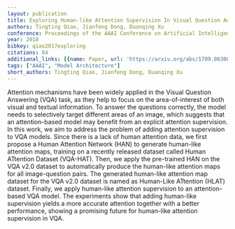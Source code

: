 ```yaml
---
layout: publication
title: Exploring Human-like Attention Supervision In Visual Question Answering
authors: Tingting Qiao, Jianfeng Dong, Duanqing Xu
conference: Proceedings of the AAAI Conference on Artificial Intelligence
year: 2018
bibkey: qiao2017exploring
citations: 84
additional_links: [{name: Paper, url: 'https://arxiv.org/abs/1709.06308'}]
tags: ["AAAI", "Model Architecture"]
short_authors: Tingting Qiao, Jianfeng Dong, Duanqing Xu
---
```

Attention mechanisms have been widely applied in the Visual Question
Answering (VQA) task, as they help to focus on the area-of-interest of both
visual and textual information. To answer the questions correctly, the model
needs to selectively target different areas of an image, which suggests that an
attention-based model may benefit from an explicit attention supervision. In
this work, we aim to address the problem of adding attention supervision to VQA
models. Since there is a lack of human attention data, we first propose a Human
Attention Network (HAN) to generate human-like attention maps, training on a
recently released dataset called Human ATtention Dataset (VQA-HAT). Then, we
apply the pre-trained HAN on the VQA v2.0 dataset to automatically produce the
human-like attention maps for all image-question pairs. The generated
human-like attention map dataset for the VQA v2.0 dataset is named as
Human-Like ATtention (HLAT) dataset. Finally, we apply human-like attention
supervision to an attention-based VQA model. The experiments show that adding
human-like supervision yields a more accurate attention together with a better
performance, showing a promising future for human-like attention supervision in
VQA.